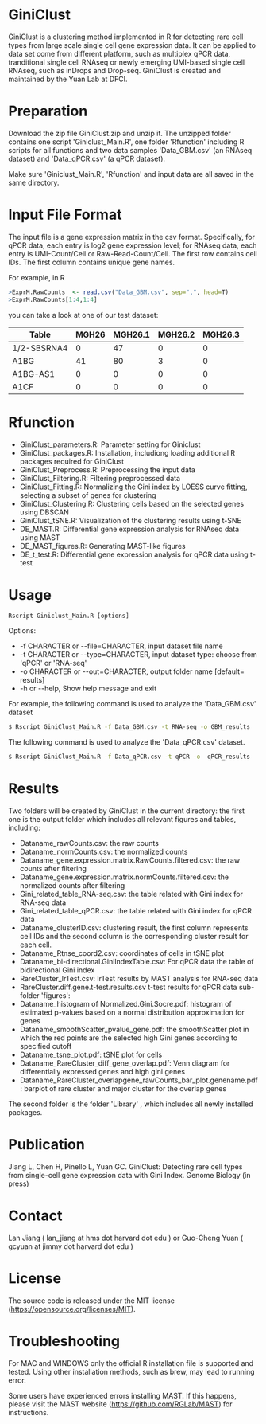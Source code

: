 # GiniClust

GiniClust is a clustering method implemented in R for detecting rare cell types from large scale single cell gene expression data. It can be applied to data set come from different platform, such as multiplex qPCR data, tranditional single cell RNAseq or newly emerging UMI-based single cell RNAseq, such as inDrops and Drop-seq. GiniClust is created and maintained by the Yuan Lab at DFCI.


# Preparation
Download the zip file GiniClust.zip and unzip it.  The unzipped folder contains one script 'Giniclust_Main.R', one folder 'Rfunction' including R scripts for all functions and two data samples 'Data_GBM.csv' (an RNAseq dataset) and 'Data_qPCR.csv' (a qPCR dataset).

Make sure 'Giniclust_Main.R', 'Rfunction' and input data are all saved in the same directory.

# Input File Format
The input file is a gene expression matrix in the csv format.
Specifically, for qPCR data, each entry is log2 gene expression level; for RNAseq data, each entry is UMI-Count/Cell or Raw-Read-Count/Cell.  The first row contains cell IDs. The first column contains unique gene names. 

For example, in R 
```R
>ExprM.RawCounts  <- read.csv("Data_GBM.csv", sep=",", head=T)
>ExprM.RawCounts[1:4,1:4]
```
you can take a look at one of our test dataset:

|Table   |MGH26 | MGH26.1 | MGH26.2 | MGH26.3|
|------------ |------------| -------------|------------ | -------------|
|1/2-SBSRNA4| 0      |47       |0       |0|
|A1BG          | 41      |80       |3       |0|
|A1BG-AS1        |0       |0       |0      |0|
|A1CF            |0       |0       |0       |0|


# Rfunction
- GiniClust_parameters.R: Parameter setting for Giniclust
- GiniClust_packages.R: Installation, includiong loading additional R packages required for GiniClust
- GiniClust_Preprocess.R: Preprocessing the input data
- GiniClust_Filtering.R: Filtering preprocessed data
- GiniClust_Fitting.R: Normalizing the Gini index by LOESS curve fitting, selecting a subset of genes for clustering
- GiniClust_Clustering.R: Clustering cells based on the selected genes using DBSCAN
- GiniClust_tSNE.R: Visualization of the clustering results using t-SNE
- DE_MAST.R: Differential gene expression analysis for RNAseq data using MAST
- DE_MAST_figures.R:  Generating MAST-like figures
- DE_t_test.R: Differential gene expression analysis for qPCR data using t-test


# Usage 
    Rscript Giniclust_Main.R [options]

Options:
- -f CHARACTER or  --file=CHARACTER, input dataset file name 
- -t CHARACTER or --type=CHARACTER, input dataset type: choose from 'qPCR' or 'RNA-seq' 
- -o CHARACTER or  --out=CHARACTER, output folder name [default= results]
- -h or  --help, Show help message and exit

For example, the following command is used to analyze the 'Data_GBM.csv' dataset
```sh
$ Rscript GiniClust_Main.R -f Data_GBM.csv -t RNA-seq -o GBM_results
```
The following command is used to analyze the 'Data_qPCR.csv' dataset. 
```sh
$ Rscript GiniClust_Main.R -f Data_qPCR.csv -t qPCR -o  qPCR_results
```


# Results
Two folders will be created by GiniClust in the current directory: 
the first one is the output folder which includes all relevant figures and tables, including:
- Dataname_rawCounts.csv: the raw counts 
- Dataname_normCounts.csv: the normalized counts
- Dataname_gene.expression.matrix.RawCounts.filtered.csv: the raw counts after filtering 
- Dataname_gene.expression.matrix.normCounts.filtered.csv: the normalized counts after filtering  
- Gini_related_table_RNA-seq.csv: the table related with Gini index for RNA-seq data
- Gini_related_table_qPCR.csv: the table related with Gini index for qPCR data
- Dataname_clusterID.csv: clustering result, the first column represents cell IDs and the second column is the corresponding cluster result for each cell.
- Dataname_Rtnse_coord2.csv: coordinates of cells in tSNE plot 
- Dataname_bi-directional.GiniIndexTable.csv: For qPCR data the table of bidirectional Gini index
- RareCluster_lrTest.csv: lrTest results by MAST analysis for RNA-seq data 
- RareCluster.diff.gene.t-test.results.csv t-test results for qPCR data
sub-folder 'figures':
- Dataname_histogram of Normalized.Gini.Socre.pdf: histogram of estimated p-values based on a normal distribution approximation for genes
- Dataname_smoothScatter_pvalue_gene.pdf: the smoothScatter plot in which the red points are the selected high Gini genes according to specified cutoff
- Dataname_tsne_plot.pdf: tSNE plot for cells
- Dataname_RareCluster_diff_gene_overlap.pdf: Venn diagram for differentially expressed genes and high gini genes
- Dataname_RareCluster_overlapgene_rawCounts_bar_plot.genename.pdf: barplot of rare cluster and major cluster for the overlap genes

The second folder is the folder 'Library' , which includes all newly installed packages.


# Publication 
Jiang L, Chen H, Pinello L, Yuan GC. GiniClust: Detecting rare cell types from single-cell gene expression data with Gini Index. Genome Biology (in press)

# Contact 
Lan Jiang ( lan_jiang at hms dot harvard dot edu ) or Guo-Cheng Yuan ( gcyuan at jimmy dot harvard dot edu )

# License
The source code is released under the MIT license (https://opensource.org/licenses/MIT).

# Troubleshooting
For MAC and WINDOWS only the official R installation file is supported and tested. Using other installation methods, such as brew, may lead to running error.

Some users have experienced errors installing MAST. If this happens, please visit the MAST website (https://github.com/RGLab/MAST) for instructions. 
